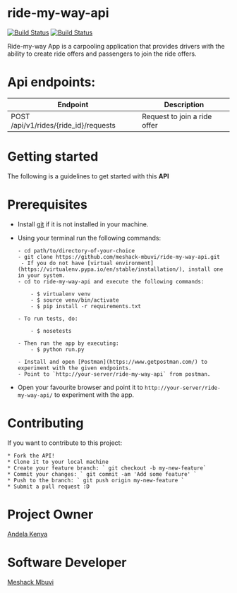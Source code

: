 # ride-my-way-api
[![Build Status](https://travis-ci.org/meshack-mbuvi/ride-my-way-api.svg?branch=master)](https://travis-ci.org/meshack-mbuvi/ride-my-way-api) [![Build Status](https://travis-ci.org/meshack-mbuvi/ride-my-way-api.svg?branch=master)](https://travis-ci.org/meshack-mbuvi/ride-my-way-api)

Ride-my-way App is a carpooling application that provides drivers with the ability to create ride offers and passengers to join the ride offers.

# Api endpoints:
| Endpoint | Description |
| --- | --- |
| POST /api/v1/rides/{ride_id}/requests | Request to join a ride offer


# Getting started
The following is a guidelines to get started with this **API**

# Prerequisites
* Install [git](https://gist.github.com/derhuerst/1b15ff4652a867391f03) if it is not installed in your machine.
* Using your terminal run the following commands:
    ```
    - cd path/to/directory-of-your-choice
    - git clone https://github.com/meshack-mbuvi/ride-my-way-api.git
	 - If you do not have [virtual environment](https://virtualenv.pypa.io/en/stable/installation/), install one in your system.
   - cd to ride-my-way-api and execute the following commands:
        
        - $ virtualenv venv 
        - $ source venv/bin/activate
        - $ pip install -r requirements.txt
        
   - To run tests, do:
   
        - $ nosetests
   
   - Then run the app by executing:
        - $ python run.py
        
   - Install and open [Postman](https://www.getpostman.com/) to experiment with the given endpoints.
   - Point to `http://your-server/ride-my-way-api` from postman.
    ```

* Open your favourite browser and point it to ` http://your-server/ride-my-way-api/ ` to experiment with the app.

# Contributing
If you want to contribute to this project:

    * Fork the API!
    * Clone it to your local machine
    * Create your feature branch: ` git checkout -b my-new-feature`
    * Commit your changes: ` git commit -am 'Add some feature' `
    * Push to the branch: ` git push origin my-new-feature `
    * Submit a pull request :D

# Project Owner
   [Andela Kenya](https://www.andela.com/about-us/)

# Software Developer
   [Meshack Mbuvi](https://www.github.com/meshack-mbuvi)



